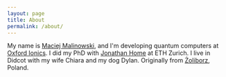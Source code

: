 ```yaml
---
layout: page
title: About
permalink: /about/
---
```


My name is [Maciej Malinowski](https://scholar.google.com/citations?user=M4vNyAEAAAAJ&hl=en), and I'm developing quantum computers at [Oxford Ionics](https://www.oxionics.com/). I did my PhD with [Jonathan Home](https://tiqi.ethz.ch/) at ETH Zurich. I live in Didcot with my wife Chiara and my dog Dylan. Originally from [Żoliborz](https://en.wikipedia.org/wiki/%C5%BBoliborz), Poland.